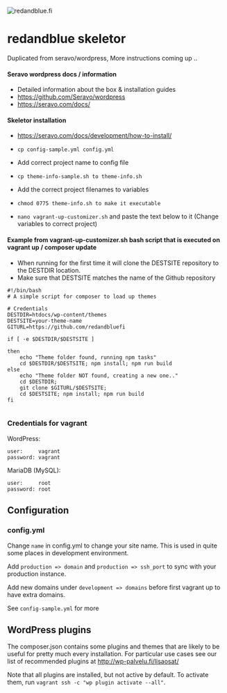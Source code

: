 ![redandblue.fi](https://media.giphy.com/media/5XPb0FvIqylqg/giphy.gif)

# redandblue skeletor

Duplicated from seravo/wordpress, More instructions coming up ..
#### Seravo wordpress docs / information
- Detailed information about the box & installation guides
- https://github.com/Seravo/wordpress
- https://seravo.com/docs/

#### Skeletor installation
- https://seravo.com/docs/development/how-to-install/


- ``cp config-sample.yml config.yml``
- Add correct project name to config file
- ``cp theme-info-sample.sh to theme-info.sh``
- Add the correct project filenames to variables
- ``chmod 0775 theme-info.sh to make it executable``
- ``nano vagrant-up-customizer.sh`` and paste the text below to it (Change variables to correct project)

#### Example from vagrant-up-customizer.sh bash script that is executed on vagrant up / composer update
- When running for the first time it will clone the DESTSITE repository to the DESTDIR location.
- Make sure that DESTSITE matches the name of the Github repository

```
#!/bin/bash
# A simple script for composer to load up themes

# Credentials
DESTDIR=htdocs/wp-content/themes
DESTSITE=your-theme-name
GITURL=https://github.com/redandbluefi

if [ -e $DESTDIR/$DESTSITE ]

then
    echo "Theme folder found, running npm tasks"
    cd $DESTDIR/$DESTSITE; npm install; npm run build
else
    echo "Theme folder NOT found, creating a new one.."
    cd $DESTDIR;
    git clone $GITURL/$DESTSITE;
    cd $DESTSITE; npm install; npm run build
fi


```  

### Credentials for vagrant

WordPress:
```
user:     vagrant
password: vagrant
```

MariaDB (MySQL):
```
user:     root
password: root
```


## Configuration

### config.yml
Change `name` in config.yml to change your site name. This is used in quite some places in development environment.

Add `production => domain` and `production => ssh_port` to sync with your production instance.

Add new domains under `development => domains` before first vagrant up to have extra domains.

See `config-sample.yml` for more


## WordPress plugins

The composer.json contains some plugins and themes that are likely to be useful for pretty much every installation. For particular use cases see our list of recommended plugins at http://wp-palvelu.fi/lisaosat/

Note that all plugins are installed, but not active by default. To activate them, run `vagrant ssh -c "wp plugin activate --all"`.
